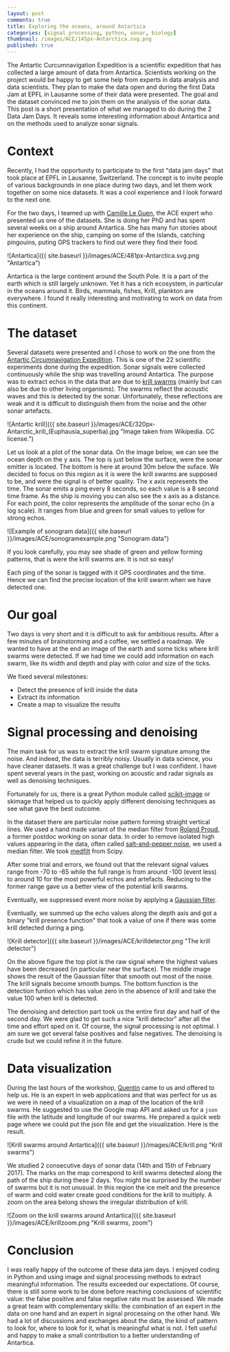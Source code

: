 ```yaml
---
layout: post
comments: true
title: Exploring the oceans, around Antartica
categories: [signal processing, python, sonar, biology]
thumbnail: /images/ACE/145px-Antarctica.svg.png
published: true
---
```



The Antartic Curcumnavigation Expedition is a scientific expedition that has collected a large amount of data from Antartica. Scientists working on the project would be happy to get some help from experts in data analysis and data scientists. They plan to make the data open and during the first Data Jam at EPFL in Lausanne some of their data were presented. The goal and the dataset convinced me to join them on the analysis of the sonar data. This post is a short presentation of what we managed to do during the 2 Data Jam Days. It reveals some interesting information about Antartica and on the methods used to analyze sonar signals.


# Context

Recently, I had the opportunity to participate to the first "data jam days" that took place at EPFL in Lausanne, Switzerland. The concept is to invite people of various backgrounds in one place during two days, and let them work together on some nice datasets. It was a cool experience and I look forward to the next one.

For the two days, I teamed up with [Camille Le Guen](http://camleguen.wixsite.com/monsite), the ACE expert who presented us one of the datasets. She is doing her PhD and has spent several weeks on a ship around Antartica. She has many fun stories about her experience on the ship, camping on some of the Islands, catching pingouins, puting GPS trackers to find out were they find their food.


![Antartica]({{ site.baseurl }}/images/ACE/481px-Antarctica.svg.png "Antartica")

Antartica is the large continent around the South Pole. It is a part of the earth which is still largely unknown. Yet it has a rich ecosystem, in particular in the oceans around it. Birds, mammals, fishes, Krill, plankton are everywhere. I found it really interesting and motivating to work on data from this continent.

# The dataset 
Several datasets were presented and I chose to work on the one from the [Antartic Circumnavigation Expedition](http://spi-ace-expedition.ch/). This is one of the 22 scientific experiments done during the expedition. Sonar signals were collected continuously while the ship was travelling around Antartica. The purpose was to extract echos in the data that are due to [krill swarms](https://en.wikipedia.org/wiki/Antarctic_krill) (mainly but can also be due to other living organisms). The swarms reflect the acoustic waves and this is detected by the sonar. Unfortunately, these reflections are weak and it is difficult to distinguish them from the noise and the other sonar artefacts. 

![Antartic krill]({{ site.baseurl }}/images/ACE/320px-Antarctic_krill_(Euphausia_superba).jpg "Image taken from Wikipedia. CC license.")

Let us look at a plot of the sonar data. On the image below, we can see the ocean depth on the y axis. The top is just below the surface, were the sonar emitter is located. The bottom is here at around 30m below the suface. We decided to focus on this region as it is were the krill swarms are supposed to be, and were the signal is of better quality. The x axis represents the time. The sonar emits a ping every 8 seconds, so each value is a 8 second time frame. As the ship is moving you can also see the x axis as a distance. For each point, the color represents the amplitude of the sonar echo (in a log scale). It ranges from blue and green for small values to yellow for strong echos.

![Example of sonogram data]({{ site.baseurl }}/images/ACE/sonogramexample.png "Sonogram data")

If you look carefully, you may see shade of green and yellow forming patterns, that is were the krill swarms are. It is not so easy!

Each ping of the sonar is tagged with it GPS coordinates and the time. Hence we can find the precise location of the krill swarm when we have detected one.


# Our goal


Two days is very short and it is difficult to ask for ambitious results. After a few minutes of brainstorming and a coffee, we settled a roadmap. We wanted to have at the end an image of the earth and some ticks where krill swarms were detected. If we had time we could add information on each swarm, like its width and depth and play with color and size of the ticks. 

We fixed several milestones: 

* Detect the presence of krill inside the data
* Extract its information
* Create a map to visualize the results



# Signal processing and denoising

The main task for us was to extract the krill swarm signature among the noise. And indeed, the data is terribly noisy. Usually in data science, you have cleaner datasets. It was a great challenge but I was confident. I have spent several years in the past, working on acoustic and radar signals as well as denoising techniques.

Fortunately for us, there is a great Python module called [scikit-image](http://scikit-image.org/) or skimage that helped us to quickly apply different denoising techniques as see what gave the best outcome.

In the dataset there are particular noise pattern forming straight vertical lines. We used a hand made variant of the median filter from [Roland Proud](https://rolandproud.github.io/), a former postdoc working on sonar data.
In order to remove isolated high values appearing in the data, often called [salt-and-pepper noise](https://en.wikipedia.org/wiki/Salt-and-pepper_noise), we used a median filter. We took [medfilt](https://docs.scipy.org/doc/scipy/reference/generated/scipy.signal.medfilt.html) from Scipy.

After some trial and errors, we found out that the relevant signal values range from -70 to -65 while the full range is from around -100 (event less) to around 10 for the most powerful echos and artefacts. Reducing to the former range gave us a better view of the potential krill swarms. 

Eventually, we suppressed event more noise by applying a [Gaussian filter](http://scikit-image.org/docs/dev/api/skimage.filters.html#skimage.filters.gaussian).

Eventually, we summed up the echo values along the depth axis and got a binary "krill presence function" that took a value of one if there was some krill detected during a ping.

![Krill detector]({{ site.baseurl }}/images/ACE/krilldetector.png "The krill detector")

On the above figure the top plot is the raw signal where the highest values have been decreased (in particular near the surface). The middle image shows the result of the Gaussian filter that smooth out most of the noise. The krill signals become smooth bumps. The bottom function is the detection funtion which has value zero in the absence of krill and take the value 100 when krill is detected.


The denoising and detection part took us the entire first day and half of the second day. We were glad to get such a nice "krill detector" after all the time and effort sped on it. Of course, the signal processing is not optimal. I am sure we got several false positives and false negatives. The denoising is crude but we could refine it in the future.

# Data visualization

During the last hours of the workshop, [Quentin](https://people.epfl.ch/quentin.cavillier) came to us and offered to help us. He is an expert in web applications and that was perfect for us as we were in need of a visualization on a map of the location of the krill swarms. He suggested to use the Google map API and asked us for a `json` file with the latitude and longitude of our swarms. He prepared a quick web page where we could put the json file and get the visualization. Here is the result.

![Krill swarms around Antartica]({{ site.baseurl }}/images/ACE/krill.png "Krill swarms")

We studied 2 consecutive days of sonar data (14th and 15th of February 2017). The marks on the map correspond to krill swarms detected along the path of the ship during these 2 days. You might be surprised by the number of swarms but it is not unusual. In this region the ice melt and the presence of warm and cold water create good conditions for the krill to multiply.
A zoom on the area belong shows the irregular distribution of krill.

![Zoom on the krill swarms around Antartica]({{ site.baseurl }}/images/ACE/krillzoom.png "Krill swarms, zoom")


# Conclusion

I was really happy of the outcome of these data jam days. I enjoyed coding in Python and using image and signal processing methods to extract meaningful information. The results exceeded our expectations. Of course, there is still some work to be done before reaching conclusions of scientific value: the false positive and false negative rate must be assessed. We made a great team with complementary skills: the combination of an expert in the data on one hand and an expert in signal processing on the other hand. We had a lot of discussions and exchanges about the data, the kind of pattern to look for, where to look for it, what is meaningful what is not. I felt useful and happy to make a small contribution to a better understanding of Antartica.
